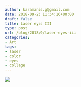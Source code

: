 ```yaml
---
author: karamanis.g@gmail.com
date: 2018-09-26 11:34:16+00:00
draft: false
title: Laser eyes III
type: post
url: /blog/2018/9/laser-eyes-iii
categories:
- Art
tags:
- laser
- color
- eyes
- collage
---
```


![](https://images.squarespace-cdn.com/content/v1/4f3f61bae4b063b909445965/1537961603788-9AG06YJPZTPHBURFJRLF/ke17ZwdGBToddI8pDm48kLhc77HW8v7O3Asgf2C0H1VZw-zPPgdn4jUwVcJE1ZvWQUxwkmyExglNqGp0IvTJZUJFbgE-7XRK3dMEBRBhUpyc23yrEsRWb25pzo2158fmx5cZ6YKr8-gnWnCYnmOvcpIMd30CeJhLSHFYzEKrKeY/IMG_0615.JPG?format=original)

